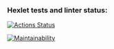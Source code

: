 ### Hexlet tests and linter status:
[![Actions Status](https://github.com/lipanissa9helen/frontend-project-44/workflows/hexlet-check/badge.svg)](https://github.com/lipanissa9helen/frontend-project-44/actions)

[![Maintainability](https://api.codeclimate.com/v1/badges/f843ebed0df448c16f9a/maintainability)](https://codeclimate.com/github/lipanissa9helen/frontend-project-44/maintainability)
